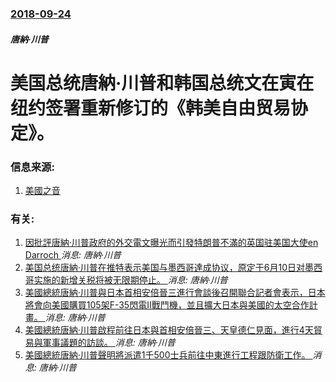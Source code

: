 ### [2018-09-24](/news/2018/09/24/index.md)

##### 唐納·川普
# 美国总统唐納·川普和韩国总统文在寅在纽约签署重新修订的《韩美自由贸易协定》。 




### 信息来源:

1. [美國之音](https://www.voachinese.com/a/us-skorea-trade-20180924/4585896.html)

### 有关:

1. [因批評唐納·川普政府的外交電文曝光而引發特朗普不滿的英国驻美国大使en Darroch ](/news/2019/07/10/因批評唐納-川普政府的外交電文曝光而引發特朗普不滿的英国驻美国大使en-Darroch.md) _消息: 唐納·川普_
2. [美国总统唐納·川普在推特表示美国与墨西哥達成协议，原定于6月10日对墨西哥实施的新增关税将被无限期停止。 ](/news/2019/06/7/美国总统唐納-川普在推特表示美国与墨西哥達成协议-原定于6月10日对墨西哥实施的新增关税将被无限期停止.md) _消息: 唐納·川普_
3. [美國總統唐納·川普與日本首相安倍晉三進行會談後召開聯合記者會表示，日本將會向美國購買105架F-35閃電II戰鬥機，並且擴大日本與美國的太空合作計畫。 ](/news/2019/05/25/美國總統唐納-川普與日本首相安倍晉三進行會談後召開聯合記者會表示-日本將會向美國購買105架F-35閃電II戰鬥機-並且.md) _消息: 唐納·川普_
4. [美國總統唐納·川普啟程前往日本與首相安倍晉三、天皇德仁見面，進行4天貿易與軍事議題的訪談。 ](/news/2019/05/25/美國總統唐納-川普啟程前往日本與首相安倍晉三-天皇德仁見面-進行4天貿易與軍事議題的訪談.md) _消息: 唐納·川普_
5. [美國總統唐納·川普聲明將派遣1千500士兵前往中東進行工程跟防衛工作。 ](/news/2019/05/23/美國總統唐納-川普聲明將派遣1千500士兵前往中東進行工程跟防衛工作.md) _消息: 唐納·川普_
